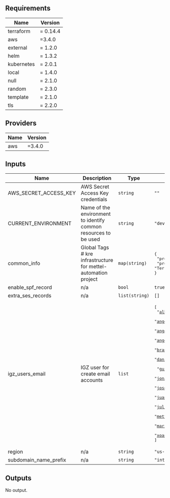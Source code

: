 ## Requirements

| Name | Version |
|------|---------|
| terraform | = 0.14.4 |
| aws | =3.4.0 |
| external | = 1.2.0 |
| helm | = 1.3.2 |
| kubernetes | = 2.0.1 |
| local | = 1.4.0 |
| null | = 2.1.0 |
| random | = 2.3.0 |
| template | = 2.1.0 |
| tls | = 2.2.0 |

## Providers

| Name | Version |
|------|---------|
| aws | =3.4.0 |

## Inputs

| Name | Description | Type | Default | Required |
|------|-------------|------|---------|:--------:|
| AWS\_SECRET\_ACCESS\_KEY | AWS Secret Access Key credentials | `string` | `""` | no |
| CURRENT\_ENVIRONMENT | Name of the environment to identify common resources to be used | `string` | `"dev"` | no |
| common\_info | Global Tags # kre infrastructure for mettel-automation project | `map(string)` | <pre>{<br>  "project": "mettel-automation-kre",<br>  "provisioning": "Terraform"<br>}</pre> | no |
| enable\_spf\_record | n/a | `bool` | `true` | no |
| extra\_ses\_records | n/a | `list(string)` | `[]` | no |
| igz\_users\_email | IGZ user for create email accounts | `list` | <pre>[<br>  "alberto.iglesias@intelygenz.com",<br>  "angel.costales@intelygenz.com",<br>  "angel.sanchez@intelygenz.com",<br>  "angelluis.piquero@intelygenz.com",<br>  "brandon.samudio@intelygenz.com",<br>  "daniel.fernandez@intelygenz.com", <br>  "gustavo.marin@intelygenz.com",<br>  "jonas.dacruz@intelygenz.com",<br>  "joseluis.vega@intelygenz.com",<br>  "juancarlos.gomez@intelygenz.com",<br>  "julia.hossu@intelygenz.com",<br>  "mettel@intelygenz.com",<br>  "marc.vivancos@intelygenz.com",<br>  "xoan.mallon@intelygenz.com"<br>]</pre> | no |
| region | n/a | `string` | `"us-east-1"` | no |
| subdomain\_name\_prefix | n/a | `string` | `"intelygenz"` | no |

## Outputs

No output.

